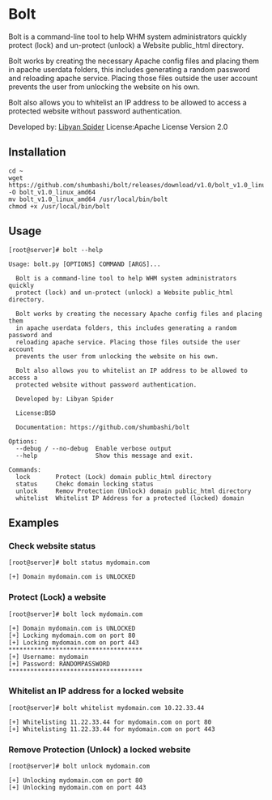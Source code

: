 # Bolt 

Bolt is a command-line tool to help WHM system administrators quickly protect (lock) and un-protect (unlock) a Website public_html directory.

Bolt works by creating the necessary Apache config files and placing them in apache userdata folders, this includes generating a random password and reloading apache service. Placing those files outside the user account prevents the user from unlocking the website on his own.

Bolt also allows you to whitelist an IP address to be allowed to access a protected website without password authentication.

Developed by: [Libyan Spider](https://libyanspider.com)
License:Apache License Version 2.0

## Installation

```
cd ~
wget https://github.com/shumbashi/bolt/releases/download/v1.0/bolt_v1.0_linux_amd64 -O bolt_v1.0_linux_amd64
mv bolt_v1.0_linux_amd64 /usr/local/bin/bolt
chmod +x /usr/local/bin/bolt
```

## Usage

```
[root@server]# bolt --help

Usage: bolt.py [OPTIONS] COMMAND [ARGS]...

  Bolt is a command-line tool to help WHM system administrators quickly
  protect (lock) and un-protect (unlock) a Website public_html directory.

  Bolt works by creating the necessary Apache config files and placing them
  in apache userdata folders, this includes generating a random password and
  reloading apache service. Placing those files outside the user account
  prevents the user from unlocking the website on his own.

  Bolt also allows you to whitelist an IP address to be allowed to access a
  protected website without password authentication.

  Developed by: Libyan Spider

  License:BSD

  Documentation: https://github.com/shumbashi/bolt

Options:
  --debug / --no-debug  Enable verbose output
  --help                Show this message and exit.

Commands:
  lock       Protect (Lock) domain public_html directory
  status     Chekc domain locking status
  unlock     Remov Protection (Unlock) domain public_html directory
  whitelist  Whitelist IP Address for a protected (locked) domain

```

## Examples

### Check website status
```
[root@server]# bolt status mydomain.com

[+] Domain mydomain.com is UNLOCKED
```

### Protect (Lock) a website
```
[root@server]# bolt lock mydomain.com

[+] Domain mydomain.com is UNLOCKED
[+] Locking mydomain.com on port 80
[+] Locking mydomain.com on port 443
*************************************
[+] Username: mydomain
[+] Password: RANDOMPASSWORD
*************************************
```

### Whitelist an IP address for a locked website
```
[root@server]# bolt whitelist mydomain.com 10.22.33.44

[+] Whitelisting 11.22.33.44 for mydomain.com on port 80
[+] Whitelisting 11.22.33.44 for mydomain.com on port 443
```

### Remove Protection (Unlock) a locked website
```
[root@server]# bolt unlock mydomain.com

[+] Unlocking mydomain.com on port 80
[+] Unlocking mydomain.com on port 443
```

